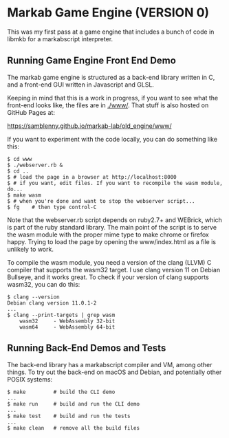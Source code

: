 <!-- Copyright (c) 2023 Sam Blenny -->
<!-- SPDX-License-Identifier: MIT -->

# Markab Game Engine (VERSION 0)

This was my first pass at a game engine that includes a bunch of code in libmkb
for a markabscript interpreter.


## Running Game Engine Front End Demo

The markab game engine is structured as a back-end library written in C, and a
front-end GUI written in Javascript and GLSL.

Keeping in mind that this is a work in progress, if you want to see what the
front-end looks like, the files are in [./www/](www). That stuff is also hosted
on GitHub Pages at:

https://samblenny.github.io/markab-lab/old_engine/www/

If you want to experiment with the code locally, you can do something like
this:

```
$ cd www
$ ./webserver.rb &
$ cd ..
$ # load the page in a browser at http://localhost:8000
$ # if you want, edit files. If you want to recompile the wasm module, do...
$ make wasm
$ # when you're done and want to stop the webserver script...
$ fg    # then type control-C
```

Note that the webserver.rb script depends on ruby2.7+ and WEBrick, which is
part of the ruby standard library. The main point of the script is to serve the
wasm module with the proper mime type to make chrome or firefox happy. Trying
to load the page by opening the www/index.html as a file is unlikely to work.

To compile the wasm module, you need a version of the clang (LLVM) C compiler
that supports the wasm32 target. I use clang version 11 on Debian Bullseye, and
it works great. To check if your version of clang supports wasm32, you can do
this:

```
$ clang --version
Debian clang version 11.0.1-2
...
$ clang --print-targets | grep wasm
    wasm32     - WebAssembly 32-bit
    wasm64     - WebAssembly 64-bit
```


## Running Back-End Demos and Tests

The back-end library has a markabscript compiler and VM, among other things. To
try out the back-end on macOS and Debian, and potentially other POSIX systems:

```
$ make         # build the CLI demo
...
$ make run     # build and run the CLI demo
...
$ make test    # build and run the tests
...
$ make clean   # remove all the build files
```
